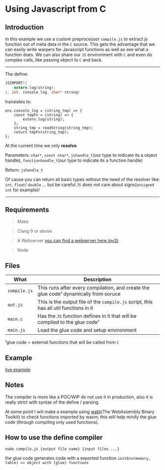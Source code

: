# Using Javascript from C

## Introduction 

In this example we use a custom preprocessor `compile.js` to extract js function out of meta data in the `C` source.
This gets the advantage that we can easily write warpers for Javascript functions as well as see what a function does.
We can also share our `JS` environment with `C` and even do complex calls, like passing object to `C` and back.

---
The define:
```C
JSIMPORT({
	extern.log(string);
}, int, console_log, char* string)
```
translates to:
```JS
env.console_log = (string_tmp) => {
    const tmpFn = (string) => {
        extern.log(string);
    };
    string_tmp = readString(string_tmp);
    return tmpFn(string_tmp);
};
```
At the current time we only **resolve**

Parameters: `char*`, `const char*`, `jshandle_t`(our type to indicate its a object handle), `functionhandle_t`(our type to indicate its a function handle)

Return: `jshandle_t`

Of cause you can return all basic types without the need of the resolver like: `int`, `float`/ `double` ... but be careful `JS` does not care about signs(`unsigned int` for example)!

---


## Requirements

> Make

> Clang 9 or above

> A Webserver [you can find a webserver here (py3)](../server4.py)

> Node 

## Files

What|Description
--------|-----------
`compile.js` | This runs after every compilation, and create the glue code¹ dynamically from soruce
`out.js` | This is the output file of the `compile.js` script, this has all util functions in it
`main.c` | Has the `JS` function defines in it that will be complied to the glue code¹
`main.js` | Load the glue code and setup environment

¹glue code = external functions that will be called from `C`

## Example

[live example](https://k0in.github.io/wasm_stuff/js_api/index.html)

## Notes

The compiler is more like a POC/WIP do not use it in production, also it is really strict with syntax of the define / parsing.

At some point I will make a example using [wabt](https://github.com/WebAssembly/wabt)(The WebAssembly Binary Toolkit) to check functions imported by wasm, this will help minify the glue code (through compiling only used functions).

## How to use the define compiler

`node compile.js {output file name} {input files ...}` 

the glue code generates code with a exported function `initEnv(memory, table) => object with [glue] functions`